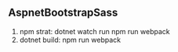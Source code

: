 ## AspnetBootstrapSass

1. npm strat: dotnet watch run npm run webpack
2. dotnet build: npm run webpack
